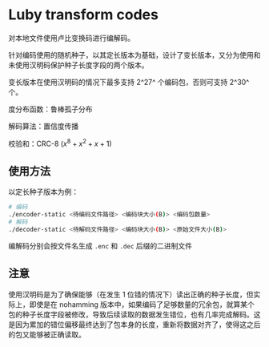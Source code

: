# Luby transform codes

对本地文件使用卢比变换码进行编解码。

针对编码使用的随机种子，以其定长版本为基础，设计了变长版本，又分为使用和未使用汉明码保护种子长度字段的两个版本。

变长版本在使用汉明码的情况下最多支持 2^27^ 个编码包，否则可支持 2^30^ 个。

度分布函数：鲁棒孤子分布

解码算法：置信度传播

校验和：CRC-8 ($x^8 + x^2 + x + 1$)

## 使用方法

以定长种子版本为例：

```bash
# 编码
./encoder-static <待编码文件路径> <编码块大小(B)> <编码包数量>
# 解码
./decoder-static <待解码文件路径> <编码块大小(B)> <原始文件大小(B)>
```

编解码分别会按文件名生成 `.enc` 和 `.dec` 后缀的二进制文件

## 注意

使用汉明码是为了确保能够（在发生 1 位错的情况下）读出正确的种子长度，但实际上，即使是在 nohamming 版本中，如果编码了足够数量的冗余包，就算某个包的种子长度字段被修改，导致后续读取的数据发生错位，也有几率完成解码。这是因为累加的错位偏移最终达到了包本身的长度，重新将数据对齐了，使得这之后的包又能够被正确读取。
